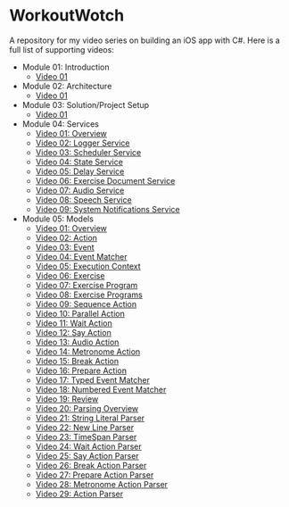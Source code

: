 WorkoutWotch
============

A repository for my video series on building an iOS app with C#. Here is a full list of supporting videos:

* Module 01: Introduction
  * [Video 01](http://youtu.be/rpiVOiKdqog)
* Module 02: Architecture
  * [Video 01](http://youtu.be/kSADWnL1HxU)
* Module 03: Solution/Project Setup
  * [Video 01](http://youtu.be/GQT6L2WpfEc)
* Module 04: Services
  * [Video 01: Overview](http://youtu.be/OvbpqFHJRXc)
  * [Video 02: Logger Service](http://youtu.be/0Kgp4GigOPE)
  * [Video 03: Scheduler Service](http://youtu.be/5l5xXzYWsSI)
  * [Video 04: State Service](http://youtu.be/6bEvIoE_rm8)
  * [Video 05: Delay Service](http://youtu.be/Ex7ouQIgDWM)
  * [Video 06: Exercise Document Service](http://youtu.be/AZ8uzF6at74)
  * [Video 07: Audio Service](http://youtu.be/wT06GvzoGFs)
  * [Video 08: Speech Service](http://youtu.be/WvW6ZbjWuOk)
  * [Video 09: System Notifications Service](http://youtu.be/bvhujyDH0VE)
* Module 05: Models
  * [Video 01: Overview](http://youtu.be/gGPHYl1bFBY)
  * [Video 02: Action](http://youtu.be/kypi98ur3ZE)
  * [Video 03: Event](http://youtu.be/6Igd9v6Ae7c)
  * [Video 04: Event Matcher](http://youtu.be/4wSZkocu40o)
  * [Video 05: Execution Context](http://youtu.be/oIEIcC_t-WA)
  * [Video 06: Exercise](http://youtu.be/T_dwGiBXuzU)
  * [Video 07: Exercise Program](http://youtu.be/WhQx7d0i2Tw)
  * [Video 08: Exercise Programs](http://youtu.be/Z23m9V4RV78)
  * [Video 09: Sequence Action](http://youtu.be/BZlbV4XxiCY)
  * [Video 10: Parallel Action](http://youtu.be/bHuBNTho8FU)
  * [Video 11: Wait Action](http://youtu.be/YFzeeR8PUKk)
  * [Video 12: Say Action](http://youtu.be/lgYuwaa54SU)
  * [Video 13: Audio Action](http://youtu.be/AQ_LRVwieB4)
  * [Video 14: Metronome Action](http://youtu.be/QeO9k40c0hc)
  * [Video 15: Break Action](http://youtu.be/TzZiCB9hLO4)
  * [Video 16: Prepare Action](http://youtu.be/9-S3tyZ9kpc)
  * [Video 17: Typed Event Matcher](http://youtu.be/ysFaLQp2Ym0)
  * [Video 18: Numbered Event Matcher](http://youtu.be/UukmAbk-5Ic)
  * [Video 19: Review](http://youtu.be/qHNEc0BVRhc)
  * [Video 20: Parsing Overview](http://youtu.be/Wx7FvPESEKs)
  * [Video 21: String Literal Parser](http://youtu.be/D8SuTLoRlU8)
  * [Video 22: New Line Parser](http://youtu.be/ugSu3bpEir8)
  * [Video 23: TimeSpan Parser](http://youtu.be/2pixgW18IpI)
  * [Video 24: Wait Action Parser](http://youtu.be/_q97aASrB1o)
  * [Video 25: Say Action Parser](http://youtu.be/RJ6jcyIE9lo)
  * [Video 26: Break Action Parser](http://youtu.be/5z7UbopQ1H0)
  * [Video 27: Prepare Action Parser](http://youtu.be/6sLKVYKxxxc)
  * [Video 28: Metronome Action Parser](http://youtu.be/4jZkNy5pc6s)
  * [Video 29: Action Parser](http://youtu.be/91PUhKLjuBY)